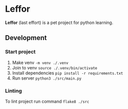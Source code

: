# Leffor

**Leffor** (last effort) is a pet project for python learning.

## Development

### Start project

1. Make venv
  ```-m venv ./.venv```
1. Join to venv
  ```source ./.venv/bin/activate```
1. Install dependencies
  ```pip install -r requirements.txt```
1. Run server
  ```python3 ./src/main.py```

### Linting

To lint project run command
```flake8 ./src```
